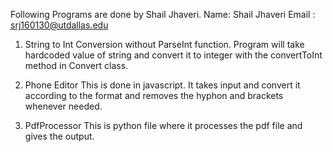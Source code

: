 Following Programs are done by Shail Jhaveri.
Name: Shail Jhaveri
Email : srj160130@utdallas.edu

1) String to Int Conversion without ParseInt function.
   Program will take hardcoded value of string and convert it to integer with the convertToInt method in Convert class.

2) Phone Editor
   This is done in javascript. It takes input and convert it according to the format and removes the hyphon and brackets whenever needed.

3) PdfProcessor
   This is python file where it processes the pdf file and gives the output.   

